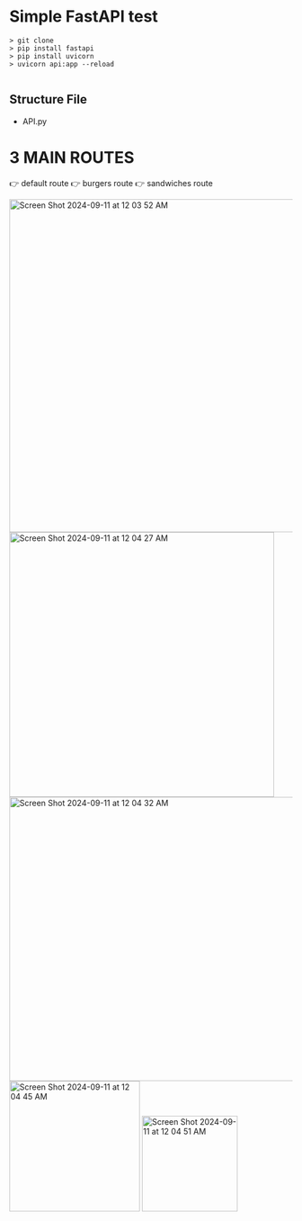 # Simple FastAPI test

```
> git clone
> pip install fastapi
> pip install uvicorn
> uvicorn api:app --reload
      
```

## Structure File
   - API.py

# 3 MAIN ROUTES

:point_right: default route
:point_right: burgers route
:point_right: sandwiches route



<img width="592" alt="Screen Shot 2024-09-11 at 12 03 52 AM" src="https://github.com/user-attachments/assets/0a90a8fe-a45c-41da-a51f-dc4a8d1aa974">



<img width="471" alt="Screen Shot 2024-09-11 at 12 04 27 AM" src="https://github.com/user-attachments/assets/55aa3c52-f17d-4086-b310-d87f4dc3dd87">



<img width="505" alt="Screen Shot 2024-09-11 at 12 04 32 AM" src="https://github.com/user-attachments/assets/3e4d3f54-933a-4bf2-9008-b63a7bb4a76b">


<img width="232" alt="Screen Shot 2024-09-11 at 12 04 45 AM" src="https://github.com/user-attachments/assets/ff0af1ec-0366-4ae2-863f-482b5fdc0e5f">


<img width="170" alt="Screen Shot 2024-09-11 at 12 04 51 AM" src="https://github.com/user-attachments/assets/64e0f19b-71f6-4989-acd5-0d38383d1ae8">
